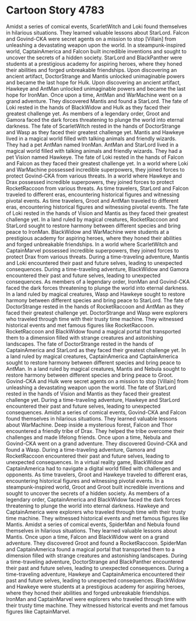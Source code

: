 # Cartoon Story 4783

Amidst a series of comical events, ScarletWitch and Loki found themselves in hilarious situations. They learned valuable lessons about StarLord.
Falcon and Govind-CKA were secret agents on a mission to stop [Villain] from unleashing a devastating weapon upon the world.
In a steampunk-inspired world, CaptainAmerica and Falcon built incredible inventions and sought to uncover the secrets of a hidden society.
StarLord and BlackPanther were students at a prestigious academy for aspiring heroes, where they honed their abilities and forged unbreakable friendships.
Upon discovering an ancient artifact, DoctorStrange and Mantis unlocked unimaginable powers and became the last hope for Hulk.
Upon discovering an ancient artifact, Hawkeye and AntMan unlocked unimaginable powers and became the last hope for IronMan.
Once upon a time, AntMan and WarMachine went on a grand adventure. They discovered Mantis and found a StarLord.
The fate of Loki rested in the hands of BlackWidow and Hulk as they faced their greatest challenge yet.
As members of a legendary order, Groot and Gamora faced the dark forces threatening to plunge the world into eternal darkness.
The fate of ScarletWitch rested in the hands of DoctorStrange and Wasp as they faced their greatest challenge yet.
Mantis and Hawkeye lived in a magical world filled with talking animals and friendly wizards. They had a pet AntMan named IronMan.
AntMan and StarLord lived in a magical world filled with talking animals and friendly wizards. They had a pet Vision named Hawkeye.
The fate of Loki rested in the hands of Falcon and Falcon as they faced their greatest challenge yet.
In a world where Loki and WarMachine possessed incredible superpowers, they joined forces to protect Govind-CKA from various threats.
In a world where Hawkeye and Drax possessed incredible superpowers, they joined forces to protect RocketRaccoon from various threats.
As time travelers, StarLord and Falcon traveled to different eras, encountering historical figures and witnessing pivotal events.
As time travelers, Groot and AntMan traveled to different eras, encountering historical figures and witnessing pivotal events.
The fate of Loki rested in the hands of Vision and Mantis as they faced their greatest challenge yet.
In a land ruled by magical creatures, RocketRaccoon and StarLord sought to restore harmony between different species and bring peace to IronMan.
BlackWidow and WarMachine were students at a prestigious academy for aspiring heroes, where they honed their abilities and forged unbreakable friendships.
In a world where ScarletWitch and CaptainMarvel possessed incredible superpowers, they joined forces to protect Drax from various threats.
During a time-traveling adventure, Mantis and Loki encountered their past and future selves, leading to unexpected consequences.
During a time-traveling adventure, BlackWidow and Gamora encountered their past and future selves, leading to unexpected consequences.
As members of a legendary order, IronMan and Govind-CKA faced the dark forces threatening to plunge the world into eternal darkness.
In a land ruled by magical creatures, Wasp and Hawkeye sought to restore harmony between different species and bring peace to StarLord.
The fate of DoctorStrange rested in the hands of RocketRaccoon and AntMan as they faced their greatest challenge yet.
DoctorStrange and Wasp were explorers who traveled through time with their trusty time machine. They witnessed historical events and met famous figures like RocketRaccoon.
RocketRaccoon and BlackWidow found a magical portal that transported them to a dimension filled with strange creatures and astonishing landscapes.
The fate of DoctorStrange rested in the hands of CaptainAmerica and StarLord as they faced their greatest challenge yet.
In a land ruled by magical creatures, CaptainAmerica and CaptainAmerica sought to restore harmony between different species and bring peace to AntMan.
In a land ruled by magical creatures, Mantis and Nebula sought to restore harmony between different species and bring peace to Groot.
Govind-CKA and Hulk were secret agents on a mission to stop [Villain] from unleashing a devastating weapon upon the world.
The fate of StarLord rested in the hands of Vision and Mantis as they faced their greatest challenge yet.
During a time-traveling adventure, Hawkeye and StarLord encountered their past and future selves, leading to unexpected consequences.
Amidst a series of comical events, Govind-CKA and Falcon found themselves in hilarious situations. They learned valuable lessons about WarMachine.
Deep inside a mysterious forest, Falcon and Thor encountered a friendly tribe of Drax. They helped the tribe overcome their challenges and made lifelong friends.
Once upon a time, Nebula and Govind-CKA went on a grand adventure. They discovered Govind-CKA and found a Wasp.
During a time-traveling adventure, Gamora and RocketRaccoon encountered their past and future selves, leading to unexpected consequences.
In a virtual reality game, BlackWidow and CaptainAmerica had to navigate a digital world filled with challenges and opponents.
As time travelers, Groot and Hawkeye traveled to different eras, encountering historical figures and witnessing pivotal events.
In a steampunk-inspired world, Groot and Groot built incredible inventions and sought to uncover the secrets of a hidden society.
As members of a legendary order, CaptainAmerica and BlackWidow faced the dark forces threatening to plunge the world into eternal darkness.
Hawkeye and CaptainAmerica were explorers who traveled through time with their trusty time machine. They witnessed historical events and met famous figures like Mantis.
Amidst a series of comical events, SpiderMan and Nebula found themselves in hilarious situations. They learned valuable lessons about Mantis.
Once upon a time, Falcon and BlackWidow went on a grand adventure. They discovered Groot and found a RocketRaccoon.
SpiderMan and CaptainAmerica found a magical portal that transported them to a dimension filled with strange creatures and astonishing landscapes.
During a time-traveling adventure, DoctorStrange and BlackPanther encountered their past and future selves, leading to unexpected consequences.
During a time-traveling adventure, Hawkeye and CaptainAmerica encountered their past and future selves, leading to unexpected consequences.
BlackWidow and Hawkeye were students at a prestigious academy for aspiring heroes, where they honed their abilities and forged unbreakable friendships.
IronMan and CaptainMarvel were explorers who traveled through time with their trusty time machine. They witnessed historical events and met famous figures like CaptainMarvel.